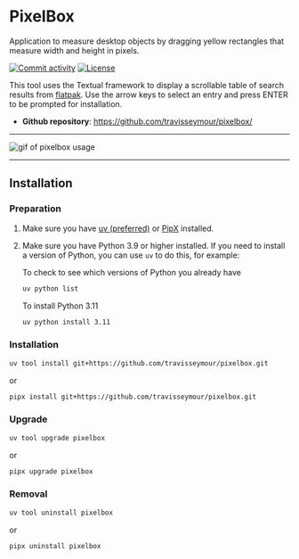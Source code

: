 # PixelBox

Application to measure desktop objects by dragging yellow rectangles that measure width and height in pixels.

[![Commit activity](https://img.shields.io/github/commit-activity/m/travisseymour/pixelbox)](https://img.shields.io/github/commit-activity/m/travisseymour/pixelbox)
[![License](https://img.shields.io/github/license/travisseymour/pixelbox)](https://img.shields.io/github/license/travisseymour/pixelbox)

This tool uses the Textual framework to display a scrollable table of search results from [flatpak](https://flatpak.org/). Use the arrow keys to select an entry and press ENTER to be prompted for installation.

- **Github repository**: <https://github.com/travisseymour/pixelbox/>

---

![gif of pixelbox usage](images/pixelbox.gif)

---

## Installation

### Preparation

1. Make sure you have [uv (preferred)](https://docs.astral.sh/uv/) or [PipX](https://pipx.pypa.io/stable/) installed.

2. Make sure you have Python 3.9 or higher installed. If you need to install a version of Python, you can use `uv` to do this, for example:
   
    To check to see which versions of Python you already have
   
   ```bash
   uv python list
   ```
   
    To install Python 3.11
   
   ```bash
   uv python install 3.11
   ```

### Installation

```bash
uv tool install git+https://github.com/travisseymour/pixelbox.git
```

or

```bash
pipx install git+https://github.com/travisseymour/pixelbox.git
```

### Upgrade

```bash
uv tool upgrade pixelbox
```

or

```bash
pipx upgrade pixelbox
```

### Removal

```bash
uv tool uninstall pixelbox
```

or 

```bash
pipx uninstall pixelbox
```
